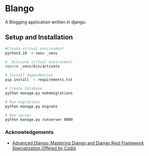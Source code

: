 # Blango
A Blogging application written in django.

## Setup and Installation
```bash
#Create virtual environment
python3.10 -m venv _venv

#  Activate virtual environment
source _venv/bin/activate

# Install dependencies
pip install -r requirements.txt

# Create database
python manage.py makemigrations

# Run migrations
python manage.py migrate

# Run server
python manage.py runserver 9000

```


### Acknowledgements
- [Advanced Django: Mastering Django and Django Rest Framework Specialization Offered by Codio](https://www.coursera.org/specializations/codio-advanced-django-and-django-rest-framework)
